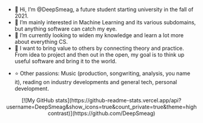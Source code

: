 - 👋 Hi, I’m @DeepSmeag, a future student starting university in the fall of 2021.
- 👀 I’m mainly interested in Machine Learning and its various subdomains, but anything software can catch my eye.
- 🌱 I’m currently looking to widen my knowledge and learn a lot more about everything CS.
- 💞️ I want to bring value to others by connecting theory and practice. From idea to project and then out in the open, my goal is to think up useful software and bring it to the world.
<!--- 📫---> 
- ⭐ Other passions: Music (production, songwriting, analysis, you name it), reading on industry developments and general tech, personal development.
<!---
DeepSmeag/DeepSmeag is a ✨ special ✨ repository because its `README.md` (this file) appears on your GitHub profile.
You can click the Preview link to take a look at your changes.
--->
<div align="center">[![My GitHub stats](https://github-readme-stats.vercel.app/api?username=DeepSmeag&show_icons=true&count_private=true&theme=highcontrast)](https://github.com/DeepSmeag)</div>
